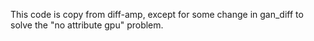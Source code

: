 This code is copy from diff-amp, except for some change in gan_diff to solve the "no attribute gpu" problem.
